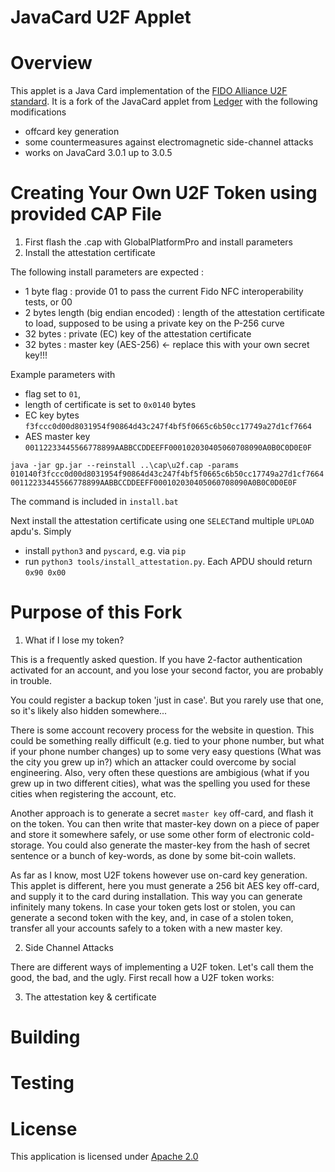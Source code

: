 JavaCard U2F Applet
=================

# Overview

This applet is a Java Card implementation of the [FIDO Alliance U2F standard](https://fidoalliance.org/). It is a fork of the JavaCard applet from [Ledger](https://github.com/LedgerHQ/ledger-u2f-javacard) with the following modifications

 - offcard key generation
 - some countermeasures against electromagnetic side-channel attacks
 - works on JavaCard 3.0.1 up to 3.0.5

# Creating Your Own U2F Token using provided CAP File

 1. First flash the .cap with GlobalPlatformPro and install parameters
 2. Install the attestation certificate

The following install parameters are expected :

 - 1 byte flag : provide 01 to pass the current Fido NFC interoperability tests, or 00
 - 2 bytes length (big endian encoded) : length of the attestation certificate to load, supposed to be using a private key on the P-256 curve
 - 32 bytes : private (EC) key of the attestation certificate
 - 32 bytes : master key (AES-256) <- replace this with your own secret key!!!

Example parameters with 
 - flag set to `01`, 
 - length of certificate is set to `0x0140` bytes 
 - EC key bytes `f3fccc0d00d8031954f90864d43c247f4bf5f0665c6b50cc17749a27d1cf7664`
 - AES master key `00112233445566778899AABBCCDDEEFF000102030405060708090A0B0C0D0E0F`

`java -jar gp.jar --reinstall ..\cap\u2f.cap -params 010140f3fccc0d00d8031954f90864d43c247f4bf5f0665c6b50cc17749a27d1cf766400112233445566778899AABBCCDDEEFF000102030405060708090A0B0C0D0E0F`

The command is included in `install.bat`

Next install the attestation certificate using one `SELECT`and multiple `UPLOAD` apdu's. Simply
 - install `python3` and `pyscard`, e.g. via `pip`
 - run `python3 tools/install_attestation.py`. Each APDU should return `0x90 0x00`

# Purpose of this Fork

1. What if I lose my token?

This is a frequently asked question. If you have 2-factor authentication activated for an account, and you lose your second factor, you are probably in trouble.

You could register a backup token 'just in case'. But you rarely use that one, so it's likely also hidden somewhere...

There is some account recovery process for the website in question. This could be something really difficult (e.g. tied to your phone number, but what if your phone number changes) up to some very easy questions (What was the city you grew up in?) which an attacker could overcome by social engineering. Also, very often these questions are ambigious (what if you grew up in two different cities), what was the spelling you used for these cities when registering the account, etc.

Another approach is to generate a secret `master key` off-card, and flash it on the token. You can then write that master-key down on a piece of paper and store it somewhere safely, or use some other form of electronic cold-storage. You could also generate the master-key from the hash of secret sentence or a bunch of key-words, as done by some bit-coin wallets.

As far as I know, most U2F tokens however use on-card key generation. This applet is different, here you must generate a 256 bit AES key off-card, and supply it to the card during installation. This way you can generate infinitely many tokens. In case your token gets lost or stolen, you can generate a second token with the key, and, in case of a stolen token, transfer all your accounts safely to a token with a new master key.

2. Side Channel Attacks

There are different ways of implementing a U2F token. Let's call them the good, the bad, and the ugly. First recall how a U2F token works:




3. The attestation key & certificate

# Building 

# Testing

# License

This application is licensed under [Apache 2.0](http://www.apache.org/licenses/LICENSE-2.0)
